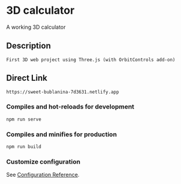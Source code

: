 # 3D calculator
A working 3D calculator

## Description
```
First 3D web project using Three.js (with OrbitControls add-on)
```

## Direct Link
```
https://sweet-bublanina-7d3631.netlify.app
```

### Compiles and hot-reloads for development
```
npm run serve
```

### Compiles and minifies for production
```
npm run build
```
### Customize configuration
See [Configuration Reference](https://cli.vuejs.org/config/).
